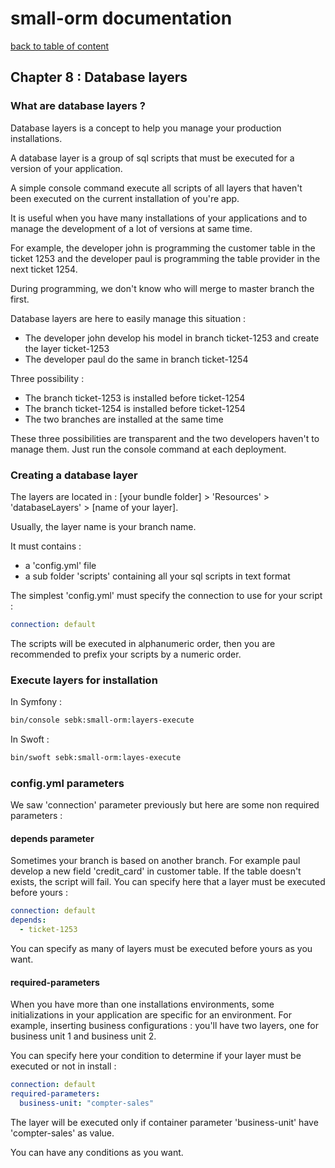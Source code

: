 # small-orm documentation

[back to table of content](table-of-content.md)

## Chapter 8 : Database layers

### What are database layers ?

Database layers is a concept to help you manage your production installations.

A database layer is a group of sql scripts that must be executed for a version of your application.

A simple console command execute all scripts of all layers that haven't been executed on the current installation of you're app.

It is useful when you have many installations of your applications and to manage the development of a lot of versions at same time.

For example, the developer john is programming the customer table in the ticket 1253 and the developer paul is programming the table provider in the next ticket 1254.

During programming, we don't know who will merge to master branch the first.

Database layers are here to easily manage this situation :
* The developer john develop his model in branch ticket-1253 and create the layer ticket-1253
* The developer paul do the same in branch ticket-1254

Three possibility :
* The branch ticket-1253 is installed before ticket-1254
* The branch ticket-1254 is installed before ticket-1254
* The two branches are installed at the same time

These three possibilities are transparent and the two developers haven't to manage them. Just run the console command at each deployment.

### Creating a database layer

The layers are located in : [your bundle folder] > 'Resources' > 'databaseLayers' > [name of your layer].

Usually, the layer name is your branch name.

It must contains : 
* a 'config.yml' file
* a sub folder 'scripts' containing all your sql scripts in text format

The simplest 'config.yml' must specify the connection to use for your script :
```yaml
connection: default
```

The scripts will be executed in alphanumeric order, then you are recommended to prefix your scripts by a numeric order.

### Execute layers for installation

In Symfony :
```bash
bin/console sebk:small-orm:layers-execute
```

In Swoft :
```bash
bin/swoft sebk:small-orm:layes-execute
```

### config.yml parameters

We saw 'connection' parameter previously but here are some non required parameters :

#### depends parameter

Sometimes your branch is based on another branch. For example paul develop a new field 'credit_card' in customer table. If the table doesn't exists, the script will fail. You can specify here that a layer must be executed before yours :
````yaml
connection: default
depends:
  - ticket-1253
````

You can specify as many of layers must be executed before yours as you want.

#### required-parameters

When you have more than one installations environments, some initializations in your application are specific for an environment. For example, inserting business configurations : you'll have two layers, one for business unit 1 and business unit 2.

You can specify here your condition to determine if your layer must be executed or not in install :
```yaml
connection: default
required-parameters:
  business-unit: "compter-sales"
```

The layer will be executed only if container parameter 'business-unit' have 'compter-sales' as value.

You can have any conditions as you want.